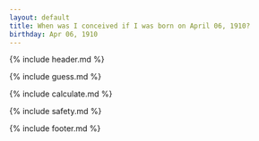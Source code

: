 ```yaml
---
layout: default
title: When was I conceived if I was born on April 06, 1910?
birthday: Apr 06, 1910
---
```


{% include header.md %}

{% include guess.md %}

{% include calculate.md %}

{% include safety.md %}

{% include footer.md %}



